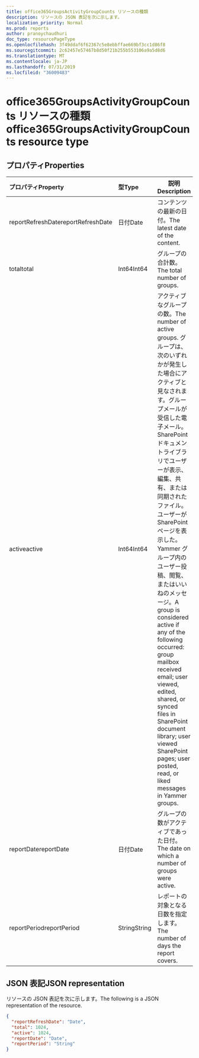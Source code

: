 ```yaml
---
title: office365GroupsActivityGroupCounts リソースの種類
description: リソースの JSON 表記を次に示します。
localization_priority: Normal
ms.prod: reports
author: pranoychaudhuri
doc_type: resourcePageType
ms.openlocfilehash: 3f49ddaf6f62367c5e8ebbffae669bf3cc1d86f8
ms.sourcegitcommit: 2c62457e57467b8d50f21b255b553106a9a5d8d6
ms.translationtype: MT
ms.contentlocale: ja-JP
ms.lasthandoff: 07/31/2019
ms.locfileid: "36009483"
---
```

# <a name="office365groupsactivitygroupcounts-resource-type"></a><span data-ttu-id="36332-103">office365GroupsActivityGroupCounts リソースの種類</span><span class="sxs-lookup"><span data-stu-id="36332-103">office365GroupsActivityGroupCounts resource type</span></span>

## <a name="properties"></a><span data-ttu-id="36332-104">プロパティ</span><span class="sxs-lookup"><span data-stu-id="36332-104">Properties</span></span>

| <span data-ttu-id="36332-105">プロパティ</span><span class="sxs-lookup"><span data-stu-id="36332-105">Property</span></span>          | <span data-ttu-id="36332-106">型</span><span class="sxs-lookup"><span data-stu-id="36332-106">Type</span></span>   | <span data-ttu-id="36332-107">説明</span><span class="sxs-lookup"><span data-stu-id="36332-107">Description</span></span>                              |
| :---------------- | :----- | ---------------------------------------- |
| <span data-ttu-id="36332-108">reportRefreshDate</span><span class="sxs-lookup"><span data-stu-id="36332-108">reportRefreshDate</span></span> | <span data-ttu-id="36332-109">日付</span><span class="sxs-lookup"><span data-stu-id="36332-109">Date</span></span>   | <span data-ttu-id="36332-110">コンテンツの最新の日付。</span><span class="sxs-lookup"><span data-stu-id="36332-110">The latest date of the content.</span></span>          |
| <span data-ttu-id="36332-111">total</span><span class="sxs-lookup"><span data-stu-id="36332-111">total</span></span>             | <span data-ttu-id="36332-112">Int64</span><span class="sxs-lookup"><span data-stu-id="36332-112">Int64</span></span>  | <span data-ttu-id="36332-113">グループの合計数。</span><span class="sxs-lookup"><span data-stu-id="36332-113">The total number of groups.</span></span>              |
| <span data-ttu-id="36332-114">active</span><span class="sxs-lookup"><span data-stu-id="36332-114">active</span></span>            | <span data-ttu-id="36332-115">Int64</span><span class="sxs-lookup"><span data-stu-id="36332-115">Int64</span></span>  | <span data-ttu-id="36332-116">アクティブなグループの数。</span><span class="sxs-lookup"><span data-stu-id="36332-116">The number of active groups.</span></span> <span data-ttu-id="36332-117">グループは、次のいずれかが発生した場合にアクティブと見なされます。グループメールが受信した電子メール。SharePoint ドキュメントライブラリでユーザーが表示、編集、共有、または同期されたファイル。ユーザーが SharePoint ページを表示した。Yammer グループ内のユーザー投稿、閲覧、またはいいねのメッセージ。</span><span class="sxs-lookup"><span data-stu-id="36332-117">A group is considered active if any of the following occurred: group mailbox received email; user viewed, edited, shared, or synced files in SharePoint document library; user viewed SharePoint pages; user posted, read, or liked messages in Yammer groups.</span></span> |
| <span data-ttu-id="36332-118">reportDate</span><span class="sxs-lookup"><span data-stu-id="36332-118">reportDate</span></span>        | <span data-ttu-id="36332-119">日付</span><span class="sxs-lookup"><span data-stu-id="36332-119">Date</span></span>   | <span data-ttu-id="36332-120">グループの数がアクティブであった日付。</span><span class="sxs-lookup"><span data-stu-id="36332-120">The date on which a number of groups were active.</span></span> |
| <span data-ttu-id="36332-121">reportPeriod</span><span class="sxs-lookup"><span data-stu-id="36332-121">reportPeriod</span></span>      | <span data-ttu-id="36332-122">String</span><span class="sxs-lookup"><span data-stu-id="36332-122">String</span></span> | <span data-ttu-id="36332-123">レポートの対象となる日数を指定します。</span><span class="sxs-lookup"><span data-stu-id="36332-123">The number of days the report covers.</span></span>    |

## <a name="json-representation"></a><span data-ttu-id="36332-124">JSON 表記</span><span class="sxs-lookup"><span data-stu-id="36332-124">JSON representation</span></span>

<span data-ttu-id="36332-125">リソースの JSON 表記を次に示します。</span><span class="sxs-lookup"><span data-stu-id="36332-125">The following is a JSON representation of the resource.</span></span>

<!-- {
  "blockType": "resource",
  "@odata.type": "microsoft.graph.office365GroupsActivityGroupCounts"
} -->

```json
{
  "reportRefreshDate": "Date", 
  "total": 1024, 
  "active": 1024, 
  "reportDate": "Date", 
  "reportPeriod": "String"
}
```
